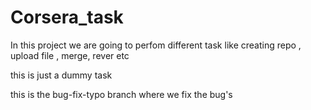 # Corsera_task
In this project we are going to perfom different task like creating repo , upload file , merge, rever etc

this is just a dummy task

this is the bug-fix-typo branch where we fix the bug's


